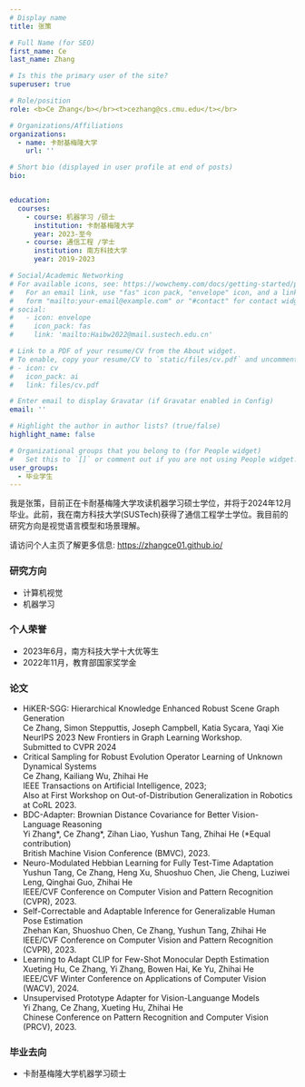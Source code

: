 ```yaml
---
# Display name
title: 张策

# Full Name (for SEO)
first_name: Ce
last_name: Zhang

# Is this the primary user of the site?
superuser: true

# Role/position
role: <b>Ce Zhang</b></br><t>cezhang@cs.cmu.edu</t></br>

# Organizations/Affiliations
organizations:
  - name: 卡耐基梅隆大学
    url: ''

# Short bio (displayed in user profile at end of posts)
bio:


education:
  courses:
    - course: 机器学习 /硕士
      institution: 卡耐基梅隆大学
      year: 2023-至今
    - course: 通信工程 /学士
      institution: 南方科技大学
      year: 2019-2023

# Social/Academic Networking
# For available icons, see: https://wowchemy.com/docs/getting-started/page-builder/#icons
#   For an email link, use "fas" icon pack, "envelope" icon, and a link in the
#   form "mailto:your-email@example.com" or "#contact" for contact widget.
# social:
#   - icon: envelope
#     icon_pack: fas
#     link: 'mailto:Haibw2022@mail.sustech.edu.cn'

# Link to a PDF of your resume/CV from the About widget.
# To enable, copy your resume/CV to `static/files/cv.pdf` and uncomment the lines below.
# - icon: cv
#   icon_pack: ai
#   link: files/cv.pdf

# Enter email to display Gravatar (if Gravatar enabled in Config)
email: ''

# Highlight the author in author lists? (true/false)
highlight_name: false

# Organizational groups that you belong to (for People widget)
#   Set this to `[]` or comment out if you are not using People widget.
user_groups:
  - 毕业学生
---
```


我是张策，目前正在卡耐基梅隆大学攻读机器学习硕士学位，并将于2024年12月毕业。此前，我在南方科技大学(SUSTech)获得了通信工程学士学位。我目前的研究方向是视觉语言模型和场景理解。

请访问个人主页了解更多信息: https://zhangce01.github.io/

### **研究方向**
* 计算机视觉
* 机器学习

### **个人荣誉**
* 2023年6月，南方科技大学十大优等生
* 2022年11月，教育部国家奖学金

### **论文**
* HiKER-SGG: Hierarchical Knowledge Enhanced Robust Scene Graph Generation</br>
Ce Zhang, Simon Stepputtis, Joseph Campbell, Katia Sycara, Yaqi Xie</br>
NeurIPS 2023 New Frontiers in Graph Learning Workshop.</br>
Submitted to CVPR 2024
* Critical Sampling for Robust Evolution Operator Learning of Unknown Dynamical Systems </br>
Ce Zhang, Kailiang Wu, Zhihai He</br>
IEEE Transactions on Artificial Intelligence, 2023;</br>
Also at First Workshop on Out-of-Distribution Generalization in Robotics at CoRL 2023.
*  BDC-Adapter: Brownian Distance Covariance for Better Vision-Language Reasoning</br>
Yi Zhang*, Ce Zhang*, Zihan Liao, Yushun Tang, Zhihai He (*Equal contribution)</br>
British Machine Vision Conference (BMVC), 2023.</br>
*  Neuro-Modulated Hebbian Learning for Fully Test-Time Adaptation</br>
Yushun Tang, Ce Zhang, Heng Xu, Shuoshuo Chen, Jie Cheng, Luziwei Leng, Qinghai Guo, Zhihai He</br>
IEEE/CVF Conference on Computer Vision and Pattern Recognition (CVPR), 2023.</br>
*  Self-Correctable and Adaptable Inference for Generalizable Human Pose Estimation</br>
Zhehan Kan, Shuoshuo Chen, Ce Zhang, Yushun Tang, Zhihai He</br>
IEEE/CVF Conference on Computer Vision and Pattern Recognition (CVPR), 2023.</br>
* Learning to Adapt CLIP for Few-Shot Monocular Depth Estimation</br>
Xueting Hu, Ce Zhang, Yi Zhang, Bowen Hai, Ke Yu, Zhihai He</br>
IEEE/CVF Winter Conference on Applications of Computer Vision (WACV), 2024.</br>
* Unsupervised Prototype Adapter for Vision-Languange Models</br>
Yi Zhang, Ce Zhang, Xueting Hu, Zhihai He</br>
Chinese Conference on Pattern Recognition and Computer Vision (PRCV), 2023.</br>

### **毕业去向**
* 卡耐基梅隆大学机器学习硕士